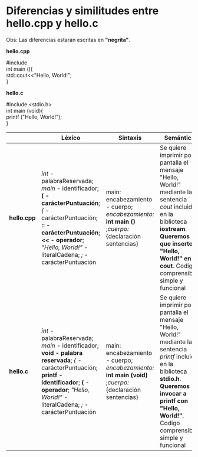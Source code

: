 # Diferencias y similitudes entre hello.cpp y hello.c 
  
Obs: Las diferencias estarán escritas en **"negrita"**.
  
**hello.cpp** 

#include<iostream>  
int main (){  
	std::cout<<"Hello, World!";  
}  

**hello.c**  

#include <stdio.h>  
int main (void){  
	printf ("Hello, World!");  
}
  
  
|| Léxico | Sintaxis | Semántica |
|--|--|--|--|  
|**hello.cpp**|*int* - palabraReservada; *main* - identificador; **( - carácterPuntuación**; *{* - carácterPuntuación; **:: - carácterPuntuación**; **<< - operador**; *"Hello, World!"* - literalCadena; *;* - carácterPuntuación| main: encabezamiento - cuerpo; *encabezamiento:* **int main ()** ;*cuerpo:* {declaración sentencias} |Se quiere imprimir por pantalla el mensaje "Hello, World!" mediante la sentencia *cout* incluida en la biblioteca **iostream**. **Queremos que inserte "Hello, World!" en cout**. Codigo comprensible, simple y funcional|  
|**hello.c**|*int* - palabraReservada; *main* - identificador; **void - palabra reservada**; *{* - carácterPuntuación; **printf -identificador**; **( - operador**; *"Hello, World!"* - literalCadena; *;* - carácterPuntuación| main: encabezamiento - cuerpo; *encabezamiento:* **int main (void)** ;*cuerpo:* {declaración sentencias} |Se quiere imprimir por pantalla el mensaje "Hello, World!" mediante la sentencia *printf* incluida en la biblioteca **stdio.h**. **Queremos invocar a printf con "Hello, World!"**. Codigo comprensible, simple y funcional|
